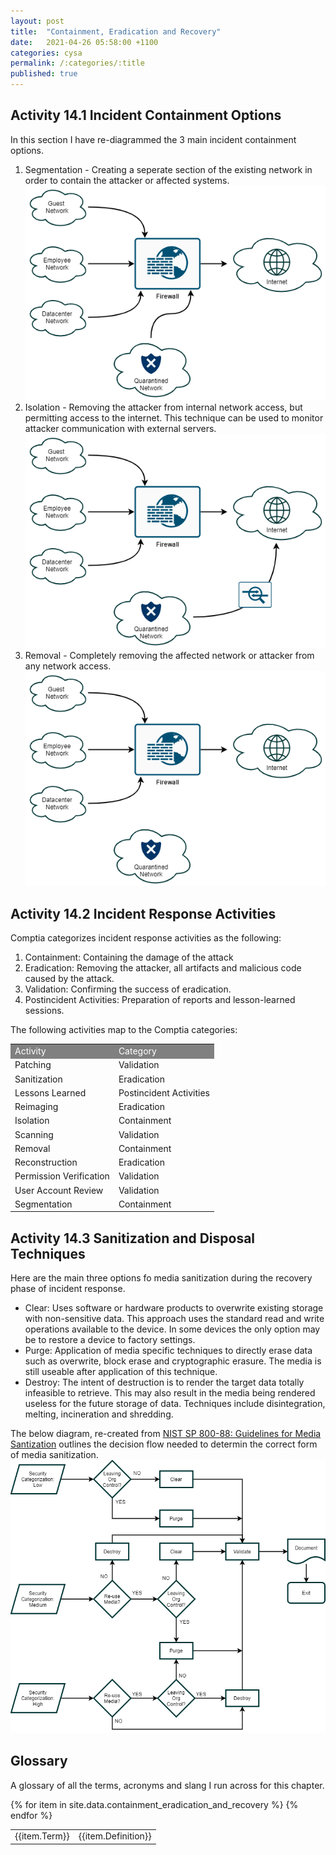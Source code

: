 ```yaml
---
layout: post
title:  "Containment, Eradication and Recovery"
date:   2021-04-26 05:58:00 +1100
categories: cysa 
permalink: /:categories/:title
published: true
---
```


## Activity 14.1 Incident Containment Options
In this section I have re-diagrammed the 3 main incident containment options.

1. Segmentation - Creating a seperate section of the existing network in order to contain the attacker or affected systems.
![Segmentation](\assets\img\segmentation.png) 
2. Isolation - Removing the attacker from internal network access, but permitting access to the internet. This technique can be used to monitor attacker communication with external servers.
![Isolation](\assets\img\isolation.png) 
3. Removal - Completely removing the affected network or attacker from any network access. 
![Removal](\assets\img\removal.png) 

## Activity 14.2 Incident Response Activities
Comptia categorizes incident response activities as the following:    
1. Containment: Containing the damage of the attack 
2. Eradication: Removing the attacker, all artifacts and malicious code caused by the attack.
3. Validation: Confirming the success of eradication.
4. Postincident Activities: Preparation of reports and lesson-learned sessions.

The following activities map to the Comptia categories:
<table>

  <tr bgcolor="grey" style="color:white;">
      <td>Activity</td>
      <td>Category</td>

  </tr>

  <tr>
    <td>Patching</td>
    <td>Validation</td>
  </tr>

  <tr>
    <td>Sanitization</td>
    <td>Eradication</td>
  </tr>
  
  <tr>
    <td>Lessons Learned</td>
    <td>Postincident Activities</td>
  </tr>

  <tr>
    <td>Reimaging</td>
    <td>Eradication</td>
  </tr>

  <tr>
    <td>Isolation</td>
    <td>Containment</td>
  </tr>

  <tr>
    <td>Scanning</td>
    <td>Validation</td>
  </tr>

  <tr>
    <td>Removal</td>
    <td>Containment</td>
  </tr>

  <tr>
    <td>Reconstruction</td>
    <td>Eradication</td>
  </tr>

  <tr>
    <td>Permission Verification</td>
    <td>Validation</td>
  </tr>

  <tr>
    <td>User Account Review</td>
    <td>Validation</td>
  </tr>

  <tr>
    <td>Segmentation</td>
    <td>Containment</td>
  </tr>

</table>

## Activity 14.3 Sanitization and Disposal Techniques
Here are the main three options fo media sanitization during the recovery phase of incident response.
* Clear: Uses software or hardware products to overwrite existing storage with non-sensitive data. This approach uses the standard read and write operations available to the device. In some devices the only option may be to restore a device to factory settings. 
* Purge: Application of media specific techniques to directly erase data such as overwrite, block erase and cryptographic erasure. The media is still useable after application of this technique.
* Destroy: The intent of destruction is to render the target data totally infeasible to retrieve. This may also result in the media being rendered useless for the future storage of data. Techniques include disintegration, melting, incineration and shredding.

The below diagram, re-created from [NIST SP 800-88: Guidelines for Media Santization](https://csrc.nist.gov/publications/detail/sp/800-88/rev-1/final) outlines the decision flow needed to determin the correct form of media sanitization.
![Sanitization](\assets\img\sanitizationflow.png)  

## Glossary
A glossary of all the terms, acronyms and slang I run across for this chapter.

<table>
{% for item in site.data.containment_eradication_and_recovery %}
    <tr>
        <td>{{item.Term}}</td> 
        <td>{{item.Definition}}</td>
    </tr>
{% endfor %}
</table>